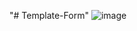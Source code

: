 "# Template-Form" 
![image](https://user-images.githubusercontent.com/88848395/194458619-3528080c-b481-4a09-ac38-f76c5442b1b9.png)

